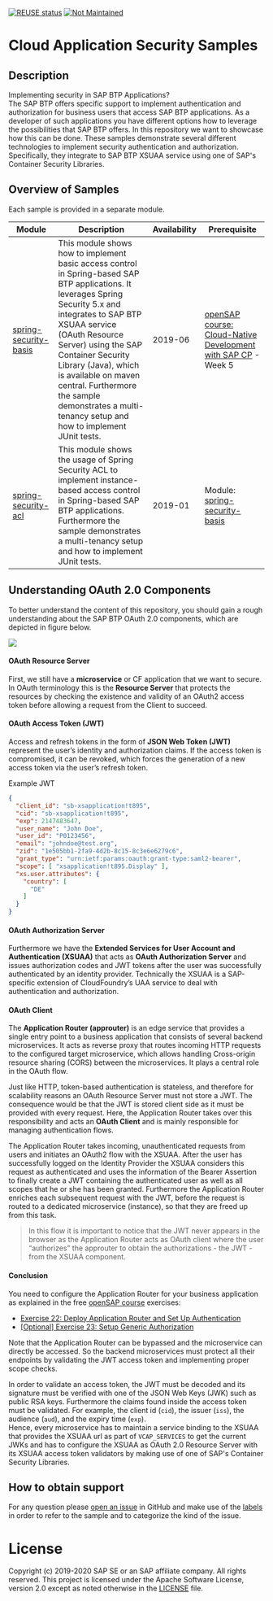 [![REUSE status](https://api.reuse.software/badge/github.com/SAP-samples/cloud-application-security-sample)](https://api.reuse.software/info/github.com/SAP-samples/cloud-application-security-sample)
[![Not Maintained](https://img.shields.io/badge/Maintenance%20Level-Not%20Maintained-yellow.svg)](https://gist.github.com/cheerfulstoic/d107229326a01ff0f333a1d3476e068d)


# Cloud Application Security Samples

## Description
Implementing security in SAP BTP Applications?  
The SAP BTP offers specific support to implement authentication and authorization for business users that access SAP BTP applications. As a developer of such applications you have different options how to leverage the possibilities that SAP BTP offers. In this repository we want to showcase how this can be done. These samples demonstrate several different technologies to implement security authentication and authorization. Specifically, they integrate to SAP BTP XSUAA service using one of SAP's Container Security Libraries.

## Overview of Samples
Each sample is provided in a separate module.

Module | Description | Availability | Prerequisite
---- | -------- | ---- | ---
[spring-security-basis](spring-security-basis) | This module shows how to implement basic access control in Spring-based SAP BTP applications. It leverages Spring Security 5.x and integrates to SAP BTP XSUAA service (OAuth Resource Server) using the SAP Container Security Library (Java), which is available on maven central. Furthermore the sample demonstrates a multi-tenancy setup and how to implement JUnit tests. | 2019-06 | [openSAP course: Cloud-Native Development with SAP CP](https://open.sap.com/courses/cp5) - Week 5
[spring-security-acl](spring-security-acl) | This module shows the usage of Spring Security ACL to implement instance-based access control in Spring-based SAP BTP applications. Furthermore the sample demonstrates a multi-tenancy setup and how to implement JUnit tests. | 2019-01 | Module: [spring-security-basis](spring-security-basis) 

   
<a id='components'></a>
## Understanding OAuth 2.0 Components
To better understand the content of this repository, you should gain a rough understanding about the SAP BTP OAuth 2.0 components, which are depicted in figure below.

![](images/Figure_OAuth2.0_SAP_CP_Components.png)

#### OAuth Resource Server
First, we still have a **microservice** or CF application that we want to secure. In OAuth terminology this is the **Resource Server** that protects the resources by checking the existence and validity of an OAuth2 access token before allowing a request from the Client to succeed.

#### OAuth Access Token (JWT)
Access and refresh tokens in the form of **JSON Web Token (JWT)** represent the user’s identity and authorization claims. If the access token is compromised, it can be revoked, which forces the generation of a new access token via the user’s refresh token.

Example JWT
```json
{
  "client_id": "sb-xsapplication!t895",
  "cid": "sb-xsapplication!t895",
  "exp": 2147483647,
  "user_name": "John Doe",
  "user_id": "P0123456",
  "email": "johndoe@test.org",
  "zid": "1e505bb1-2fa9-4d2b-8c15-8c3e6e6279c6",
  "grant_type": "urn:ietf:params:oauth:grant-type:saml2-bearer",
  "scope": [ "xsapplication!t895.Display" ],
  "xs.user.attributes": {
    "country": [
      "DE"
    ]
  }
}
```

#### OAuth Authorization Server
Furthermore we have the **Extended Services for User Account and Authentication (XSUAA)** that acts as **OAuth Authorization Server** and issues authorization codes and JWT tokens after the user was successfully authenticated by an identity provider. Technically the XSUAA is a SAP-specific extension of CloudFoundry’s UAA service to deal with authentication and authorization.

#### OAuth Client
The **Application Router (approuter)** is an edge service that provides a single entry point to a business application that consists of several backend microservices. It acts as reverse proxy that routes incoming HTTP requests to the configured target microservice, which allows handling Cross-origin resource sharing (CORS) between the microservices. It plays a central role in the OAuth flow.

Just like HTTP, token-based authentication is stateless, and therefore for scalability reasons an OAuth Resource Server must not store a JWT. The consequence would be that the JWT is stored client side as it must be provided with every request. Here, the Application Router takes over this responsibility and acts an **OAuth Client** and is mainly responsible for managing authentication flows.

The Application Router takes incoming, unauthenticated requests from users and initiates an OAuth2 flow with the XSUAA. After the user has successfully logged on the Identity Provider the XSUAA considers this request as authenticated and uses the information of the Bearer Assertion to finally create a JWT containing the authenticated user as well as all scopes that he or she has been granted. Furthermore the Application Router enriches each subsequent request with the JWT, before the request is routed to a dedicated microservice (instance), so that they are freed up from this task.

> In this flow it is important to notice that the JWT never appears in the browser as the Application Router acts as OAuth client where the user “authorizes” the approuter to obtain the authorizations - the JWT - from the XSUAA component.

#### Conclusion

You need to configure the Application Router for your business application as explained in the free [openSAP course](https://open.sap.com/courses/cp5) exercises:

- [Exercise 22: Deploy Application Router and Set Up Authentication](https://github.com/SAP/cloud-bulletinboard-ads/blob/Documentation/Security/Exercise_22_DeployApplicationRouter.md)
- [[Optional] Exercise 23: Setup Generic Authorization](https://github.com/SAP/cloud-bulletinboard-ads/blob/Documentation/Security/Exercise_23_SetupGenericAuthorization.md)

Note that the Application Router can be bypassed and the microservice can directly be accessed. So the backend microservices must protect all their endpoints by validating the JWT access token and implementing proper scope checks.

In order to validate an access token, the JWT must be decoded and its signature must be verified with one of the JSON Web Keys (JWK) such as public RSA keys. Furthermore the claims found inside the access token must be validated. For example, the client id (`cid`), the issuer (`iss`), the audience (`aud`), and the expiry time (`exp`).  
Hence, every microservice has to maintain a service binding to the XSUAA that provides the XSUAA url as part of `VCAP_SERVICES` to get the current JWKs and has to configure the XSUAA as OAuth 2.0 Resource Server with its XSUAA access token validators by making use of one of SAP's Container Security Libraries.

## How to obtain support
For any question please [open an issue](https://github.com/SAP/cloud-application-security-sample/issues/new) in GitHub and make use of the [labels](https://github.com/SAP/cloud-application-security-sample/labels) in order to refer to the sample and to categorize the kind of the issue.

# License
Copyright (c) 2019-2020 SAP SE or an SAP affiliate company. All rights reserved.
This project is licensed under the Apache Software License, version 2.0 except as noted otherwise in the [LICENSE](LICENSES/Apache-2.0.txt) file.
